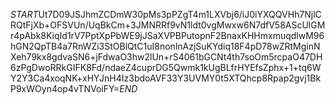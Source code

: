 $START$Ut7D09JSJhmZCDmW30pMs3pPZgT4m1LXVbj6/iJ0iYXQQVHh7NjlCRQtFjXb+OFSVUn/UqBkCm+3JMNRRf9vN1ldt0vgMwxw6N7dfV58AScUlGMr4pAbk8KiqId1rV7PptXpPbWE9jJSaXVPBPutopnF2BnaxKHHmxmuqdlwM96hGN2QpTB4a7RnWZi3StOBlQtC1uI8nonlnAzjSuKYdiq18F4pD78wZRtMginNXeh79kx8gdvaSN6+jFdwaO3hw2lUn+rS4061bGCNt4th7soOm5rcpaO47DH6zPgDwoRRkGIFK8Fd/ndaeZ4cuprDG5Qwmk1kUgBLfrHYEfsZphx+1+tq6WY2Y3Ca4xoqNK+xHYJnH4Iz3bdoAVF33Y3UVMY0t5XTQhcp8Rpap2gvj1BkP9xWOyn4op4vTNVoiFY=$END$